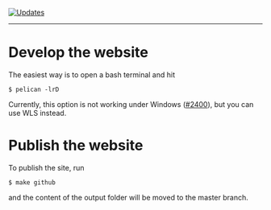 [![Updates](https://pyup.io/repos/github/tobiasraabe/tobiasraabe.github.io/shield.svg)](https://pyup.io/repos/github/tobiasraabe/tobiasraabe.github.io/)

---

# Develop the website

The easiest way is to open a bash terminal and hit

    $ pelican -lrD

Currently, this option is not working under Windows
([#2400](https://github.com/getpelican/pelican/issues/2400)), but you can use WLS
instead.

# Publish the website

To publish the site, run

    $ make github

and the content of the output folder will be moved to the master branch.

